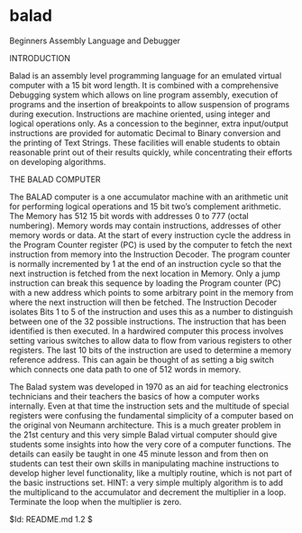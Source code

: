 # balad
Beginners Assembly Language and Debugger

INTRODUCTION

Balad is an assembly level programming language for an emulated virtual computer with a 15 bit word length. It is combined with a comprehensive Debugging system which allows on line program assembly, execution of programs and the insertion of breakpoints to allow suspension of programs during execution.
Instructions are machine oriented, using integer and logical operations only. As a concession to the beginner, extra input/output instructions are provided for automatic Decimal to Binary conversion and the printing of Text Strings. These facilities will enable students to obtain reasonable print out of their results quickly, while concentrating their efforts on developing algorithms.

THE BALAD COMPUTER

The BALAD computer is a one accumulator machine with an arithmetic unit for performing logical operations and 15 bit two’s complement arithmetic. The Memory has 512 15 bit words with addresses 0 to 777 (octal numbering). Memory words may contain instructions, addresses of other memory words or data.
At the start of every instruction cycle the address in the Program Counter register (PC) is used by the computer to fetch the next instruction from memory into the Instruction Decoder. The program counter is normally incremented by 1 at the end of an instruction cycle so that the next instruction is fetched from the next location in Memory. Only a jump instruction can break this sequence by loading the Program counter (PC) with a new address which points to some arbitrary point in the memory from where the next instruction will then be fetched.
The Instruction Decoder isolates Bits 1 to 5 of the instruction and uses this as a number to distinguish between one of the 32 possible instructions. The instruction that has been identified is then executed. In a hardwired computer this process involves setting various switches to allow data to flow from various registers to other registers.
The last 10 bits of the instruction are used to determine a memory reference address. This can again be thought of as setting a big switch which connects one data path to one of 512 words in memory.

The Balad system was developed in 1970 as an aid for teaching electronics technicians and their teachers the basics of how a computer works internally. Even at that time the instruction sets and the multitude of special registers were confusing the fundamental simplicity of a computer based on the original von Neumann architecture. This is a much greater problem in the 21st century and this very simple Balad virtual computer should give students some insights into how the very core of a computer functions.
The details can easily be taught in one 45 minute lesson and from then on students can test their own skills in manipulating machine instructions to develop higher level functionality, like a multiply routine, which is not part of the basic instructions set.
HINT: a very simple multiply algorithm is to add the multiplicand to the accumulator and decrement the multiplier in a loop. Terminate the loop  when the multiplier is zero.

$Id: README.md 1.2 $
